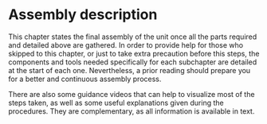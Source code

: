 # Assembly description

This chapter states the final assembly of the unit once all the parts required and detailed above are gathered. In order to provide help for those who skipped to this chapter, or just to take extra precaution before this steps, the components and tools needed specifically for each subchapter are detailed at the start of each one. Nevertheless, a prior reading should prepare you for a better and continuous assembly process.

There are also some guidance videos that can help to visualize most of the steps taken, as well as some useful explanations given during the procedures. They are complementary, as all information is available in text.
